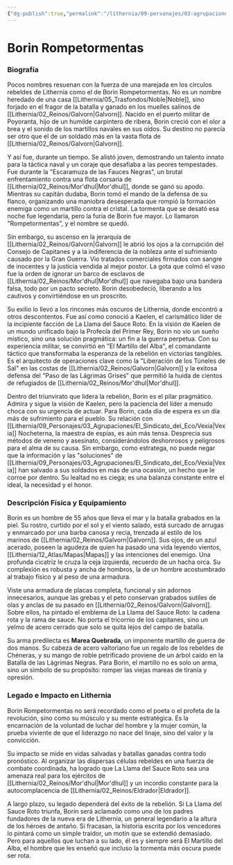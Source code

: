 ```yaml
---
{"dg-publish":true,"permalink":"/lithernia/09-personajes/03-agrupaciones/la-llama-del-sauce-roto/borin-rompetormentas/","tags":["lithernia","personajes","La Llama del Sauce Roto","humano","comandante"]}
---
```


# Borin Rompetormentas

### Biografía

Pocos nombres resuenan con la fuerza de una marejada en los círculos rebeldes de Lithernia como el de Borin Rompetormentas. No es un nombre heredado de una casa [[Lithernia/05_Trasfondos/Noble\|Noble]], sino forjado en el fragor de la batalla y ganado en los muelles salinos de [[Lithernia/02_Reinos/Galvorn\|Galvorn]]. Nacido en el puerto militar de Poyoranta, hijo de un humilde carpintero de ribera, Borin creció con el olor a brea y el sonido de los martillos navales en sus oídos. Su destino no parecía ser otro que el de un soldado más en la vasta flota de [[Lithernia/02_Reinos/Galvorn\|Galvorn]].

Y así fue, durante un tiempo. Se alistó joven, demostrando un talento innato para la táctica naval y un coraje que desafiaba a las peores tempestades. Fue durante la "Escaramuza de las Fauces Negras", un brutal enfrentamiento contra una flota corsaria de [[Lithernia/02_Reinos/Mor'dhul\|Mor'dhul]], donde se ganó su apodo. Mientras su capitán dudaba, Borin tomó el mando de la defensa de su flanco, organizando una maniobra desesperada que rompió la formación enemiga como un martillo contra el cristal. La tormenta que se desató esa noche fue legendaria, pero la furia de Borin fue mayor. Lo llamaron "Rompetormentas", y el nombre se quedó.

Sin embargo, su ascenso en la jerarquía de [[Lithernia/02_Reinos/Galvorn\|Galvorn]] le abrió los ojos a la corrupción del Consejo de Capitanes y a la indiferencia de la nobleza ante el sufrimiento causado por la Gran Guerra. Vio tratados comerciales firmados con sangre de inocentes y la justicia vendida al mejor postor. La gota que colmó el vaso fue la orden de ignorar un barco de esclavos de [[Lithernia/02_Reinos/Mor'dhul\|Mor'dhul]] que navegaba bajo una bandera falsa, todo por un pacto secreto. Borin desobedeció, liberando a los cautivos y convirtiéndose en un proscrito.

Su exilio lo llevó a los rincones más oscuros de Lithernia, donde encontró a otros descontentos. Fue así como conoció a Kaelen, el carismático líder de la incipiente facción de La Llama del Sauce Roto. En la visión de Kaelen de un mundo unificado bajo la Profecía del Primer Rey, Borin no vio un sueño místico, sino una solución pragmática: un fin a la guerra perpetua. Con su experiencia militar, se convirtió en "El Martillo del Alba", el comandante táctico que transformaba la esperanza de la rebelión en victorias tangibles. Es el arquitecto de operaciones clave como la "Liberación de los Túneles de Sal" en las costas de [[Lithernia/02_Reinos/Galvorn\|Galvorn]] y la exitosa defensa del "Paso de las Lágrimas Grises" que permitió la huida de cientos de refugiados de [[Lithernia/02_Reinos/Mor'dhul\|Mor'dhul]].

Dentro del triunvirato que lidera la rebelión, Borin es el pilar pragmático. Admira y sigue la visión de Kaelen, pero la paciencia del líder a menudo choca con su urgencia de actuar. Para Borin, cada día de espera es un día más de sufrimiento para el pueblo. Su relación con [[Lithernia/09_Personajes/03_Agrupaciones/El_Sindicato_del_Eco/Vexia\|Vexia]] Nocheterna, la maestra de espías, es aún más tensa. Desprecia sus métodos de veneno y asesinato, considerándolos deshonrosos y peligrosos para el alma de su causa. Sin embargo, como estratega, no puede negar que la información y las "soluciones" de [[Lithernia/09_Personajes/03_Agrupaciones/El_Sindicato_del_Eco/Vexia\|Vexia]] han salvado a sus soldados en más de una ocasión, un hecho que le corroe por dentro. Su lealtad no es ciega; es una balanza constante entre el ideal, la necesidad y el honor.

### Descripción Física y Equipamiento

Borin es un hombre de 55 años que lleva el mar y la batalla grabados en la piel. Su rostro, curtido por el sol y el viento salado, está surcado de arrugas y enmarcado por una barba canosa y recia, trenzada al estilo de los marinos de [[Lithernia/02_Reinos/Galvorn\|Galvorn]]. Sus ojos, de un azul acerado, poseen la agudeza de quien ha pasado una vida leyendo vientos, [[Lithernia/12_Atlas/Mapas\|Mapas]] y las intenciones del enemigo. Una profunda cicatriz le cruza la ceja izquierda, recuerdo de un hacha orca. Su complexión es robusta y ancha de hombros, la de un hombre acostumbrado al trabajo físico y al peso de una armadura.

Viste una armadura de placas completa, funcional y sin adornos innecesarios, aunque las grebas y el peto conservan grabados sutiles de olas y anclas de su pasado en [[Lithernia/02_Reinos/Galvorn\|Galvorn]]. Sobre ellos, ha pintado el emblema de La Llama del Sauce Roto: la cadena rota y la rama de sauce. No porta el tricornio de los capitanes, sino un yelmo de acero cerrado que solo se quita lejos del campo de batalla.

Su arma predilecta es **Marea Quebrada**, un imponente martillo de guerra de dos manos. Su cabeza de acero valtoriano fue un regalo de los rebeldes de Chéneras, y su mango de roble petrificado proviene de un árbol caído en la Batalla de las Lágrimas Negras. Para Borin, el martillo no es solo un arma, sino un símbolo de su propósito: romper las viejas mareas de tiranía y opresión.

### Legado e Impacto en Lithernia

Borin Rompetormentas no será recordado como el poeta o el profeta de la revolución, sino como su músculo y su mente estratégica. Es la encarnación de la voluntad de luchar del hombre y la mujer común, la prueba viviente de que el liderazgo no nace del linaje, sino del valor y la convicción.

Su impacto se mide en vidas salvadas y batallas ganadas contra todo pronóstico. Al organizar las dispersas células rebeldes en una fuerza de combate coordinada, ha logrado que La Llama del Sauce Roto sea una amenaza real para los ejércitos de [[Lithernia/02_Reinos/Mor'dhul\|Mor'dhul]] y un incordio constante para la autocomplacencia de [[Lithernia/02_Reinos/Eldrador\|Eldrador]].

A largo plazo, su legado dependerá del éxito de la rebelión. Si La Llama del Sauce Roto triunfa, Borin será aclamado como uno de los padres fundadores de la nueva era de Lithernia, un general legendario a la altura de los héroes de antaño. Si fracasan, la historia escrita por los vencedores lo pintará como un simple traidor, un motín que se extendió demasiado. Pero para aquellos que luchan a su lado, él es y siempre será El Martillo del Alba, el hombre que les enseñó que incluso la tormenta más oscura puede ser rota.
